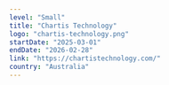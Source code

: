```yaml
---
level: "Small"
title: "Chartis Technology"
logo: "chartis-technology.png"
startDate: "2025-03-01"
endDate: "2026-02-28"
link: "https://chartistechnology.com/"
country: "Australia"
---
```

